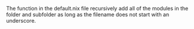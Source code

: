 The function in the default.nix file recursively add all of the modules in the folder and subfolder as long as the filename does not start with an underscore.